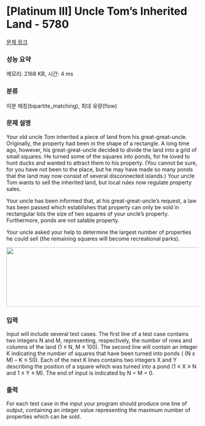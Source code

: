 # [Platinum III] Uncle Tom’s Inherited Land - 5780 

[문제 링크](https://www.acmicpc.net/problem/5780) 

### 성능 요약

메모리: 2168 KB, 시간: 4 ms

### 분류

이분 매칭(bipartite_matching), 최대 유량(flow)

### 문제 설명

<p>Your old uncle Tom inherited a piece of land from his great-great-uncle. Originally, the property had been in the shape of a rectangle. A long time ago, however, his great-great-uncle decided to divide the land into a grid of small squares. He turned some of the squares into ponds, for he loved to hunt ducks and wanted to attract them to his property. (You cannot be sure, for you have not been to the place, but he may have made so many ponds that the land may now consist of several disconnected islands.) Your uncle Tom wants to sell the inherited land, but local rules now regulate property sales.</p>

<p>Your uncle has been informed that, at his great-great-uncle’s request, a law has been passed which establishes that property can only be sold in rectangular lots the size of two squares of your uncle’s property. Furthermore, ponds are not salable property.</p>

<p>Your uncle asked your help to determine the largest number of properties he could sell (the remaining squares will become recreational parks).</p>

<p style="text-align: center;"><img alt="" src="https://onlinejudgeimages.s3-ap-northeast-1.amazonaws.com/problem/5780/1.png" style="height:155px; width:621px"></p>

### 입력 

 <p>Input will include several test cases. The first line of a test case contains two integers N and M, representing, respectively, the number of rows and columns of the land (1 ≤ N, M ≤ 100). The second line will contain an integer K indicating the number of squares that have been turned into ponds ( (N x M) – K ≤ 50). Each of the next K lines contains two integers X and Y describing the position of a square which was turned into a pond (1 ≤ X ≤ N and 1 ≤ Y ≤ M). The end of input is indicated by N = M = 0.</p>

### 출력 

 <p>For each test case in the input your program should produce one line of output, containing an integer value representing the maximum number of properties which can be sold.</p>

